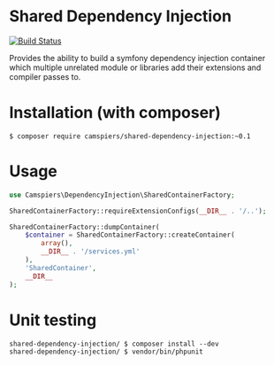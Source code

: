 # Shared Dependency Injection

[![Build Status](https://travis-ci.org/camspiers/shared-dependency-injection.png?branch=master)](https://travis-ci.org/camspiers/shared-dependency-injection)

Provides the ability to build a symfony dependency injection container which multiple unrelated module or libraries add their extensions and compiler passes to.

# Installation (with composer)

	$ composer require camspiers/shared-dependency-injection:~0.1

# Usage

```php
use Camspiers\DependencyInjection\SharedContainerFactory;

SharedContainerFactory::requireExtensionConfigs(__DIR__ . '/..');

SharedContainerFactory::dumpContainer(
    $container = SharedContainerFactory::createContainer(
        array(),
        __DIR__ . '/services.yml'
    ),
    'SharedContainer',
    __DIR__
);
```

# Unit testing

	shared-dependency-injection/ $ composer install --dev
	shared-dependency-injection/ $ vendor/bin/phpunit
